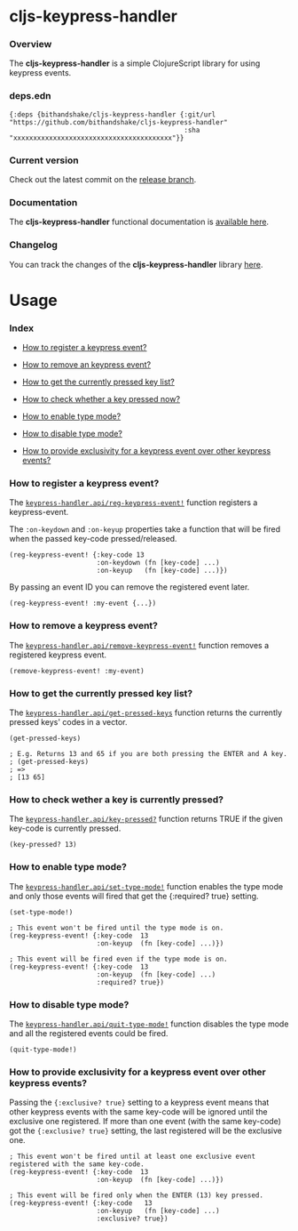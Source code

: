 
# cljs-keypress-handler

### Overview

The <strong>cljs-keypress-handler</strong> is a simple ClojureScript library for using keypress events.

### deps.edn

```
{:deps {bithandshake/cljs-keypress-handler {:git/url "https://github.com/bithandshake/cljs-keypress-handler"
                                            :sha     "xxxxxxxxxxxxxxxxxxxxxxxxxxxxxxxxxxxxxxxx"}}
```

### Current version

Check out the latest commit on the [release branch](https://github.com/bithandshake/cljs-keypress-handler/tree/release).

### Documentation

The <strong>cljs-keypress-handler</strong> functional documentation is [available here](documentation/COVER.md).

### Changelog

You can track the changes of the <strong>cljs-keypress-handler</strong> library [here](CHANGES.md).

# Usage

### Index

- [How to register a keypress event?](#how-to-register-a-keypress-event)

- [How to remove an keypress event?](#how-to-remove-a-keypress-event)

- [How to get the currently pressed key list?](#how-to-get-the-currently-pressed-key-list)

- [How to check whether a key pressed now?](#how-to-check-whether-a-key-pressed-now)

- [How to enable type mode?](#how-to-enable-type-mode)

- [How to disable type mode?](#how-to-disable-type-mode)

- [How to provide exclusivity for a keypress event over other keypress events?](#how-to-provide-exclusivity-for-a-keypress-event-over-other-keypress-events)

### How to register a keypress event?

The [`keypress-handler.api/reg-keypress-event!`](documentation/cljs/keypress-handler/API.md#reg-keypress-event)
function registers a keypress-event.

The `:on-keydown` and `:on-keyup` properties take a function that will be fired when
the passed key-code pressed/released.

```
(reg-keypress-event! {:key-code 13
                      :on-keydown (fn [key-code] ...)
                      :on-keyup   (fn [key-code] ...)})
```

By passing an event ID you can remove the registered event later.

```
(reg-keypress-event! :my-event {...})
```

### How to remove a keypress event?

The [`keypress-handler.api/remove-keypress-event!`](documentation/cljs/keypress-handler/API.md#remove-keypress-event)
function removes a registered keypress event.

```
(remove-keypress-event! :my-event)
```

### How to get the currently pressed key list?

The [`keypress-handler.api/get-pressed-keys`](documentation/cljs/keypress-handler/API.md#get-pressed-keys)
function returns the currently pressed keys' codes in a vector.

```
(get-pressed-keys)

; E.g. Returns 13 and 65 if you are both pressing the ENTER and A key.
; (get-pressed-keys)
; =>
; [13 65]
```

### How to check wether a key is currently pressed?

The [`keypress-handler.api/key-pressed?`](documentation/cljs/keypress-handler/API.md#key-pressed)
function returns TRUE if the given key-code is currently pressed.

```
(key-pressed? 13)
```

### How to enable type mode?

The [`keypress-handler.api/set-type-mode!`](documentation/cljs/keypress-handler/API.md#set-type-mode)
function enables the type mode and only those events will fired that get the {:required? true} setting.

```
(set-type-mode!)
```

```
; This event won't be fired until the type mode is on.
(reg-keypress-event! {:key-code  13
                      :on-keyup  (fn [key-code] ...)})

; This event will be fired even if the type mode is on.                      
(reg-keypress-event! {:key-code  13
                      :on-keyup  (fn [key-code] ...)
                      :required? true})
```

### How to disable type mode?

The [`keypress-handler.api/quit-type-mode!`](documentation/cljs/keypress-handler/API.md#quit-type-mode)
function disables the type mode and all the registered events could be fired.

```
(quit-type-mode!)
```

### How to provide exclusivity for a keypress event over other keypress events?

Passing the `{:exclusive? true}` setting to a keypress event means that other keypress
events with the same key-code will be ignored until the exclusive one registered.
If more than one event (with the same key-code) got the `{:exclusive? true}` setting,
the last registered will be the exclusive one.

```
; This event won't be fired until at least one exclusive event registered with the same key-code.
(reg-keypress-event! {:key-code  13
                      :on-keyup  (fn [key-code] ...)})

; This event will be fired only when the ENTER (13) key pressed.
(reg-keypress-event! {:key-code   13
                      :on-keyup   (fn [key-code] ...)
                      :exclusive? true})
```
